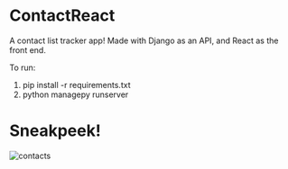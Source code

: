 # ContactReact
A contact list tracker app! Made with Django as an API, and React as the front end.

To run:
1. pip install -r requirements.txt 
2. python managepy runserver

# Sneakpeek!
![contacts](https://user-images.githubusercontent.com/75229742/145755304-5650d48b-1262-4117-a08b-266337e9f814.jpg)

